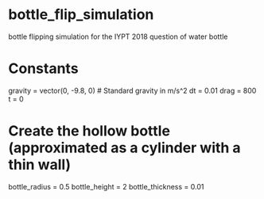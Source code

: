 # bottle_flip_simulation
bottle flipping simulation for the IYPT 2018 question of water bottle

<Access the simulation by clicking on the window>

# Constants
gravity = vector(0, -9.8, 0)  # Standard gravity in m/s^2
dt = 0.01
drag = 800
t = 0

# Create the hollow bottle (approximated as a cylinder with a thin wall)
bottle_radius = 0.5
bottle_height = 2
bottle_thickness = 0.01
